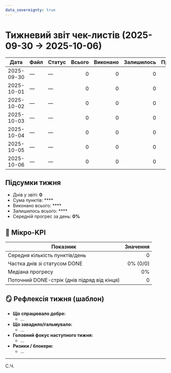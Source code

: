 ```yaml
---
data_sovereignty: true
---
```

# Тижневий звіт чек-листів (2025-09-30 → 2025-10-06)

| Дата | Файл | Статус | Всього | Виконано | Залишилось | Прогрес |
|---|---|---|---:|---:|---:|---:|
| 2025-09-30 | — | — | 0 | 0 | 0 | 0% |
| 2025-10-01 | — | — | 0 | 0 | 0 | 0% |
| 2025-10-02 | — | — | 0 | 0 | 0 | 0% |
| 2025-10-03 | — | — | 0 | 0 | 0 | 0% |
| 2025-10-04 | — | — | 0 | 0 | 0 | 0% |
| 2025-10-05 | — | — | 0 | 0 | 0 | 0% |
| 2025-10-06 | — | — | 0 | 0 | 0 | 0% |

## Підсумки тижня
- Днів у звіті: **0**
- Сума пунктів: ****
- Виконано всього: ****
- Залишилось всього: ****
- Середній прогрес за день: **0%**

## 📌 Мікро-KPI
| Показник | Значення |
|---|---:|
| Середня кількість пунктів/день | 0 |
| Частка днів зі статусом DONE | 0% (0/0) |
| Медіана прогресу | 0% |
| Поточний DONE-стрік (днів підряд від кінця) | 0 |

## 🪞 Рефлексія тижня (шаблон)
- **Що спрацювало добре:**
  - …
- **Що завадило/гальмувало:**
  - …
- **Головний фокус наступного тижня:**
  - …
- **Ризики / блокери:**
  - …

---
С.Ч.

